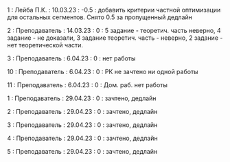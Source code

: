 1 : Лейба П.К. : 10.03.23 : -0.5 : добавить критерии частной оптимизации для остальных сегментов. Снято 0.5 за пропущенный дедлайн

2 : Преподаватель : 14.03.23 : 0 : 5 задание - теоретич. часть неверно, 4 задание - не доказали, 3 задание теоретич. часть - неверно, 2 задание - нет теоретической части.

3 : Преподаватель : 6.04.23 : 0 : нет работы

10 : Преподаватель : 6.04.23 : 0 : РК не зачтено ни одной работы

11 : Преподаватель : 6.04.23 : 0 : Дом. раб. нет работы

1 : Преподаватель : 29.04.23 : 0 : зачтено, дедлайн

2 : Преподаватель : 29.04.23 : 0 : зачтено, дедлайн

3 : Преподаватель : 29.04.23 : 0 : зачтено, дедлайн

4 : Преподаватель : 29.04.23 : 0 : зачтено, дедлайн

5 : Преподаватель : 29.04.23 : 0 : зачтено, дедлайн
